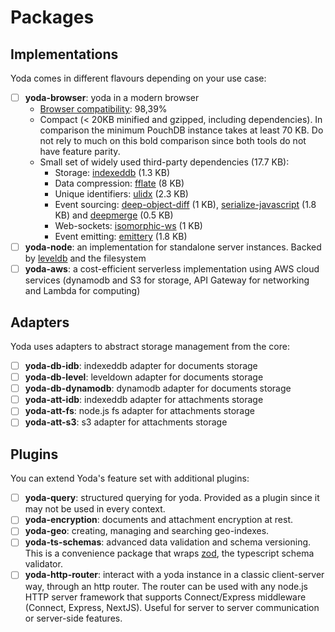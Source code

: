 # Packages

## Implementations

Yoda comes in different flavours depending on your use case:

- [ ] __yoda-browser__: yoda in a modern browser
  - [Browser compatibility](https://iwanttouse.com/#indexeddb,websockets): 98,39%
  - Compact (< 20KB minified and gzipped, including dependencies). In comparison the minimum PouchDB instance takes at least 70 KB. Do not rely to much on this bold comparison since both tools do not have feature parity.
  - Small set of widely used third-party dependencies (17.7 KB):
    - Storage: [indexeddb](https://www.npmjs.com/package/idb) (1.3 KB)
    - Data compression: [fflate](https://www.npmjs.com/package/fflate) (8 KB)
    - Unique identifiers: [ulidx](https://www.npmjs.com/package/ulidx) (2.3 KB)
    - Event sourcing: [deep-object-diff](https://www.npmjs.com/package/deep-object-diff) (1 KB), [serialize-javascript](https://www.npmjs.com/package/serialize-javascript) (1.8 KB) and [deepmerge](https://www.npmjs.com/package/deepmerge) (0.5 KB)
    - Web-sockets: [isomorphic-ws](https://www.npmjs.com/package/isomorphic-ws) (1 KB)
    - Event emitting: [emittery](https://www.npmjs.com/package/emittery) (1.8 KB)
- [ ] __yoda-node__: an implementation for standalone server instances. Backed by [leveldb](https://www.npmjs.com/package/level) and the filesystem
- [ ] __yoda-aws__: a cost-efficient serverless implementation using AWS cloud services (dynamodb and S3 for storage, API Gateway for networking and Lambda for computing)

## Adapters

Yoda uses adapters to abstract storage management from the core:

- [ ] __yoda-db-idb__: indexeddb adapter for documents storage
- [ ] __yoda-db-level__: leveldown adapter for documents storage
- [ ] __yoda-db-dynamodb__: dynamodb adapter for documents storage
- [ ] __yoda-att-idb__: indexeddb adapter for attachments storage
- [ ] __yoda-att-fs__: node.js fs adapter for attachments storage
- [ ] __yoda-att-s3__: s3 adapter for attachments storage

## Plugins

You can extend Yoda's feature set with additional plugins:

- [ ] __yoda-query__: structured querying for yoda. Provided as a plugin since it may not be used in every context.
- [ ] __yoda-encryption__: documents and attachment encryption at rest.
- [ ] __yoda-geo__: creating, managing and searching geo-indexes.
- [ ] __yoda-ts-schemas__: advanced data validation and schema versioning. This is a convenience package that wraps [zod](https://www.npmjs.com/package/zod), the typescript schema validator.
- [ ] __yoda-http-router__: interact with a yoda instance in a classic client-server way, through an http router. The router can be used with any node.js HTTP server framework that supports Connect/Express middleware (Connect, Express, NextJS). Useful for server to server communication or server-side features.
